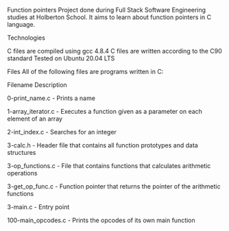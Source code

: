 Function pointers
Project done during Full Stack Software Engineering studies at Holberton School. It aims to learn about function pointers in C language.

Technologies

C files are compiled using gcc 4.8.4
C files are written according to the C90 standard
Tested on Ubuntu 20.04 LTS

Files
All of the following files are programs written in C:

Filename	Description

0-print_name.c	- Prints a name

1-array_iterator.c - Executes a function given as a parameter on each element of an array

2-int_index.c - Searches for an integer

3-calc.h	- Header file that contains all function prototypes and data structures

3-op_functions.c	- File that contains functions that calculates arithmetic operations

3-get_op_func.c	- Function pointer that returns the pointer of the arithmetic functions

3-main.c	- Entry point

100-main_opcodes.c	- Prints the opcodes of its own main function
